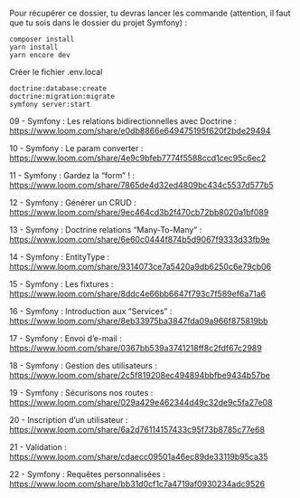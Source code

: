 Pour récupérer ce dossier, tu devras lancer les commande (attention, il faut que tu sois dans le dossier du projet Symfony) :

    composer install
    yarn install
    yarn encore dev
    
Créer le fichier .env.local

    doctrine:database:create
    doctrine:migration:migrate
    symfony server:start 


09 - Symfony : Les relations bidirectionnelles avec Doctrine : https://www.loom.com/share/e0db8866e649475195f620f2bde29494


10 - Symfony : Le param converter : https://www.loom.com/share/4e9c9bfeb7774f5588ccd1cec95c6ec2


11 - Symfony : Gardez la “form” ! : https://www.loom.com/share/7865de4d32ed4809bc434c5537d577b5


12 - Symfony : Générer un CRUD  : https://www.loom.com/share/9ec464cd3b2f470cb72bb8020a1bf089


13 - Symfony : Doctrine relations “Many-To-Many” : https://www.loom.com/share/6e60c0444f874b5d9067f9333d33fb9e


14 - Symfony : EntityType : https://www.loom.com/share/9314073ce7a5420a9db6250c6e79cb06


15 - Symfony : Les fixtures : https://www.loom.com/share/8ddc4e66bb6647f793c7f589ef6a71a6


16 - Symfony : Introduction aux “Services” : https://www.loom.com/share/8eb33975ba3847fda09a966f875819bb


17 - Symfony : Envoi d’e-mail : https://www.loom.com/share/0367bb539a3741218ff8c2fdf67c2989



18 - Symfony : Gestion des utilisateurs : https://www.loom.com/share/2c5f819208ec494894bbfbe9434b57be


19 - Symfony : Sécurisons nos routes : https://www.loom.com/share/029a429e462344d49c32de9c5fa27e08


20 - Inscription d’un utilisateur : https://www.loom.com/share/6a2d76114157433c95f73b8785c77e68


21 - Validation : https://www.loom.com/share/cdaecc09501a46ec89de33119b95ca35


22 - Symfony : Requêtes personnalisées : https://www.loom.com/share/bb31d0cf1c7a4719af0930234adc9526
